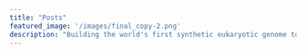 ```yaml
---
title: "Posts"
featured_image: '/images/final_copy-2.png'
description: "Building the world's first synthetic eukaryotic genome together"
---
```

